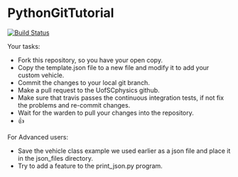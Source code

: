 # PythonGitTutorial

[![Build Status](https://travis-ci.org/uofscphysics/PythonGitTutorial.svg?branch=master)](https://travis-ci.org/uofscphysics/PythonGitTutorial)

Your tasks:
- Fork this repository, so you have your open copy.
- Copy the template.json file to a new file and modify it to add your custom vehicle.
- Commit the changes to your local git branch.
- Make a pull request to the UofSCphysics github.
- Make sure that travis passes the continuous integration tests, if not fix the problems and re-commit changes.
- Wait for the warden to pull your changes into the repository.
- :+1:


For Advanced users:
- Save the vehicle class example we used earlier as a json file and place it in the json_files directory.
- Try to add a feature to the print_json.py program.
